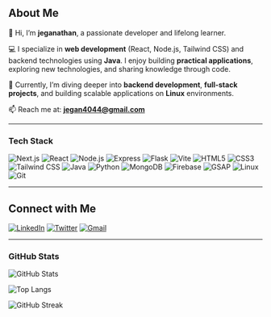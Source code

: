 ## About Me

👋 Hi, I’m **jeganathan**, a passionate developer and lifelong learner.  

💻 I specialize in **web development** (React, Node.js, Tailwind CSS) and backend technologies using **Java**. I enjoy building **practical applications**, exploring new technologies, and sharing knowledge through code.  

🌱 Currently, I’m diving deeper into **backend development**, **full-stack projects**, and building scalable applications on **Linux** environments.  

📫 Reach me at: **jegan4044@gmail.com**  

---

### Tech Stack

![Next.js](https://img.shields.io/badge/Next.js-black?style=for-the-badge&logo=nextdotjs&logoColor=white)
![React](https://img.shields.io/badge/React-blue?style=for-the-badge&logo=react&logoColor=white)
![Node.js](https://img.shields.io/badge/Node.js-green?style=for-the-badge&logo=node.js&logoColor=white)
![Express](https://img.shields.io/badge/Express.js-black?style=for-the-badge&logo=express&logoColor=white)
![Flask](https://img.shields.io/badge/Flask-black?style=for-the-badge&logo=flask&logoColor=white)
![Vite](https://img.shields.io/badge/Vite-cyan?style=for-the-badge&logo=vite&logoColor=white)
![HTML5](https://img.shields.io/badge/HTML5-orange?style=for-the-badge&logo=html5&logoColor=white)
![CSS3](https://img.shields.io/badge/CSS3-blue?style=for-the-badge&logo=css3&logoColor=white)
![Tailwind CSS](https://img.shields.io/badge/Tailwind_CSS-skyblue?style=for-the-badge&logo=tailwind-css&logoColor=white)
![Java](https://img.shields.io/badge/Java-red?style=for-the-badge&logo=java&logoColor=white)
![Python](https://img.shields.io/badge/Python-yellow?style=for-the-badge&logo=python&logoColor=blue)
![MongoDB](https://img.shields.io/badge/MongoDB-green?style=for-the-badge&logo=mongodb&logoColor=white)
![Firebase](https://img.shields.io/badge/Firebase-FFCA28?style=for-the-badge&logo=firebase&logoColor=black)
![GSAP](https://img.shields.io/badge/GSAP-88ce02?style=for-the-badge&logo=greensock&logoColor=white)
![Linux](https://img.shields.io/badge/Linux-black?style=for-the-badge&logo=linux&logoColor=white)
![Git](https://img.shields.io/badge/Git-F05032?style=for-the-badge&logo=git&logoColor=white)



---
## Connect with Me

[![LinkedIn](https://img.shields.io/badge/LinkedIn-blue?style=for-the-badge&logo=linkedin&logoColor=white)](https://www.linkedin.com/in/jegan67/)
[![Twitter](https://img.shields.io/badge/Twitter-1DA1F2?style=for-the-badge&logo=twitter&logoColor=white)](https://twitter.com/yourhandle)
[![Gmail](https://img.shields.io/badge/Gmail-D14836?style=for-the-badge&logo=gmail&logoColor=white)](mailto:youremail@gmail.com)



---
### GitHub Stats

![GitHub Stats](https://github-readme-stats.vercel.app/api?username=jeganxthan&show_icons=true&theme=radical)

![Top Langs](https://github-readme-stats.vercel.app/api/top-langs/?username=jeganxthan&layout=compact&theme=radical)

![GitHub Streak](https://github-readme-streak-stats.herokuapp.com/?user=jeganxthan&theme=radical)
